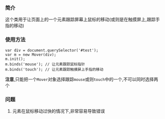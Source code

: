 ### 简介
这个类用于让页面上的一个元素跟踪屏幕上鼠标的移动(或则是在触摸屏上,跟踪手指的移动)

### 使用方法

```
var div = document.querySelector('#test');
var m = new Mover(div);
m.init(); 
m.binds('mouse'); // 让元素跟踪鼠标指针
m.binds('touch'); // 让元素跟踪触摸屏上手指的移动
```

**注意**,只能把一个`Mover`对象选择跟踪`mouse`或则`touch`中的一个,不可以同时选择两个

### 问题

1. 元素在鼠标移动过快的情况下,非常容易导致错误
